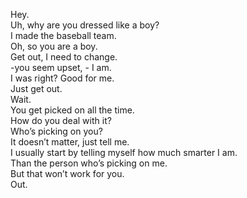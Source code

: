 Hey.   
Uh, why are you dressed like a boy?   
I made the baseball team.   
Oh, so you are a boy.   
Get out, I need to change.   
-you seem upset, - I am.   
I was right? Good for me.   
Just get out.   
Wait.   
You get picked on all the time.   
How do you deal with it?   
Who’s picking on you?   
It doesn’t matter, just tell me.   
I usually start by telling myself how much smarter I am.   
Than the person who’s picking on me.      
But that won’t work for you.   
Out.   
